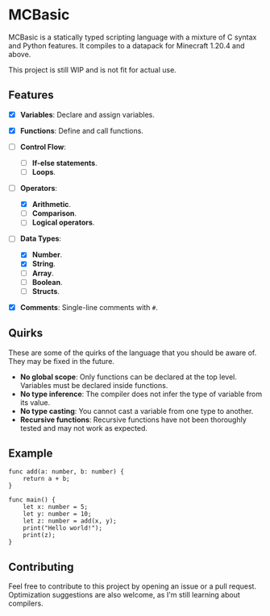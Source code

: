 
# MCBasic

MCBasic is a statically typed scripting language with a mixture of C syntax and Python features.
It compiles to a datapack for Minecraft 1.20.4 and above.

This project is still WIP and is not fit for actual use.

## Features

- [x] **Variables**: Declare and assign variables.
- [x] **Functions**: Define and call functions.
- [ ] **Control Flow**:
  - [ ] **If-else statements**.
  - [ ] **Loops**.
- [ ] **Operators**:
  - [x] **Arithmetic**.
  - [ ] **Comparison**.
  - [ ] **Logical operators**.
- [ ] **Data Types**:
  - [x] **Number**.
  - [x] **String**.
  - [ ] **Array**.
  - [ ] **Boolean**.
  - [ ] **Structs**.
- [x] **Comments**: Single-line comments with `#`.


## Quirks

These are some of the quirks of the language that you should be aware of. They may be fixed in the future.

- **No global scope**: Only functions can be declared at the top level. Variables must be declared inside functions.
- **No type inference**: The compiler does not infer the type of variable from its value.
- **No type casting**: You cannot cast a variable from one type to another.
- **Recursive functions**: Recursive functions have not been thoroughly tested and may not work as expected.


## Example

```
func add(a: number, b: number) {
    return a + b;
}

func main() {
    let x: number = 5;
    let y: number = 10;
    let z: number = add(x, y);
    print("Hello world!");
    print(z);
}
```

## Contributing

Feel free to contribute to this project by opening an issue or a pull request.
Optimization suggestions are also welcome, as I'm still learning about compilers.